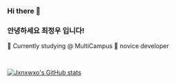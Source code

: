 ### Hi there 👋
### 안녕하세요 최정우 입니다!
:office: Currently studying @ MultiCampus
:baby_chick: novice developer<br>


<br>


[![Jxnxwxo's GitHub stats](https://github-readme-stats.vercel.app/api?username=jxnxwxo)](https://github.com/anuraghazra/github-readme-stats)

<!--
**jxnxwxo/jxnxwxo** is a ✨ _special_ ✨ repository because its `README.md` (this file) appears on your GitHub profile.

Here are some ideas to get you started:

- 🔭 I’m currently working on ...
- 🌱 I’m currently learning ...
- 👯 I’m looking to collaborate on ...
- 🤔 I’m looking for help with ...
- 💬 Ask me about ...
- 📫 How to reach me: ...
- 😄 Pronouns: ...
- ⚡ Fun fact: ...
-->
